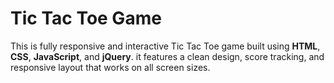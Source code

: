 # Tic Tac Toe Game

This is fully responsive and interactive Tic Tac Toe game built using **HTML**, **CSS**, **JavaScript**, and **jQuery**.
it features a clean design, score tracking, and responsive layout that works on all screen sizes.